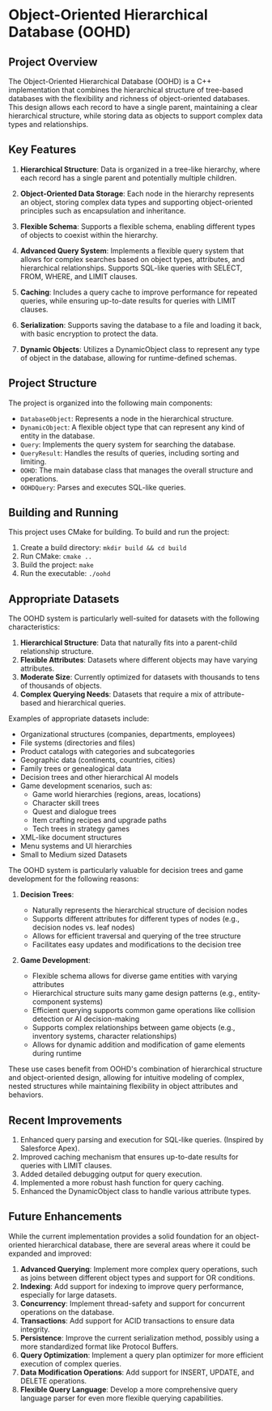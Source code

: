# Object-Oriented Hierarchical Database (OOHD)

## Project Overview

The Object-Oriented Hierarchical Database (OOHD) is a C++ implementation that combines the hierarchical structure of tree-based databases with the flexibility and richness of object-oriented databases. This design allows each record to have a single parent, maintaining a clear hierarchical structure, while storing data as objects to support complex data types and relationships.

## Key Features

1. **Hierarchical Structure**: Data is organized in a tree-like hierarchy, where each record has a single parent and potentially multiple children.

2. **Object-Oriented Data Storage**: Each node in the hierarchy represents an object, storing complex data types and supporting object-oriented principles such as encapsulation and inheritance.

3. **Flexible Schema**: Supports a flexible schema, enabling different types of objects to coexist within the hierarchy.

4. **Advanced Query System**: Implements a flexible query system that allows for complex searches based on object types, attributes, and hierarchical relationships. Supports SQL-like queries with SELECT, FROM, WHERE, and LIMIT clauses.

5. **Caching**: Includes a query cache to improve performance for repeated queries, while ensuring up-to-date results for queries with LIMIT clauses.

6. **Serialization**: Supports saving the database to a file and loading it back, with basic encryption to protect the data.

7. **Dynamic Objects**: Utilizes a DynamicObject class to represent any type of object in the database, allowing for runtime-defined schemas.

## Project Structure

The project is organized into the following main components:

- `DatabaseObject`: Represents a node in the hierarchical structure.
- `DynamicObject`: A flexible object type that can represent any kind of entity in the database.
- `Query`: Implements the query system for searching the database.
- `QueryResult`: Handles the results of queries, including sorting and limiting.
- `OOHD`: The main database class that manages the overall structure and operations.
- `OOHDQuery`: Parses and executes SQL-like queries.

## Building and Running

This project uses CMake for building. To build and run the project:

1. Create a build directory: `mkdir build && cd build`
2. Run CMake: `cmake ..`
3. Build the project: `make`
4. Run the executable: `./oohd`

## Appropriate Datasets

The OOHD system is particularly well-suited for datasets with the following characteristics:

1. **Hierarchical Structure**: Data that naturally fits into a parent-child relationship structure.
2. **Flexible Attributes**: Datasets where different objects may have varying attributes.
3. **Moderate Size**: Currently optimized for datasets with thousands to tens of thousands of objects.
4. **Complex Querying Needs**: Datasets that require a mix of attribute-based and hierarchical queries.

Examples of appropriate datasets include:

- Organizational structures (companies, departments, employees)
- File systems (directories and files)
- Product catalogs with categories and subcategories
- Geographic data (continents, countries, cities)
- Family trees or genealogical data
- Decision trees and other hierarchical AI models
- Game development scenarios, such as:
    - Game world hierarchies (regions, areas, locations)
    - Character skill trees
    - Quest and dialogue trees
    - Item crafting recipes and upgrade paths
    - Tech trees in strategy games
- XML-like document structures
- Menu systems and UI hierarchies
- Small to Medium sized Datasets

The OOHD system is particularly valuable for decision trees and game development for the following reasons:

1. **Decision Trees**:
    - Naturally represents the hierarchical structure of decision nodes
    - Supports different attributes for different types of nodes (e.g., decision nodes vs. leaf nodes)
    - Allows for efficient traversal and querying of the tree structure
    - Facilitates easy updates and modifications to the decision tree

2. **Game Development**:
    - Flexible schema allows for diverse game entities with varying attributes
    - Hierarchical structure suits many game design patterns (e.g., entity-component systems)
    - Efficient querying supports common game operations like collision detection or AI decision-making
    - Supports complex relationships between game objects (e.g., inventory systems, character relationships)
    - Allows for dynamic addition and modification of game elements during runtime

These use cases benefit from OOHD's combination of hierarchical structure and object-oriented design, allowing for intuitive modeling of complex, nested structures while maintaining flexibility in object attributes and behaviors.

## Recent Improvements

1. Enhanced query parsing and execution for SQL-like queries. (Inspired by Salesforce Apex).
2. Improved caching mechanism that ensures up-to-date results for queries with LIMIT clauses.
3. Added detailed debugging output for query execution.
4. Implemented a more robust hash function for query caching.
5. Enhanced the DynamicObject class to handle various attribute types.

## Future Enhancements

While the current implementation provides a solid foundation for an object-oriented hierarchical database, there are several areas where it could be expanded and improved:

1. **Advanced Querying**: Implement more complex query operations, such as joins between different object types and support for OR conditions.
2. **Indexing**: Add support for indexing to improve query performance, especially for large datasets.
3. **Concurrency**: Implement thread-safety and support for concurrent operations on the database.
4. **Transactions**: Add support for ACID transactions to ensure data integrity.
5. **Persistence**: Improve the current serialization method, possibly using a more standardized format like Protocol Buffers.
6. **Query Optimization**: Implement a query plan optimizer for more efficient execution of complex queries.
7. **Data Modification Operations**: Add support for INSERT, UPDATE, and DELETE operations.
8. **Flexible Query Language**: Develop a more comprehensive query language parser for even more flexible querying capabilities.
